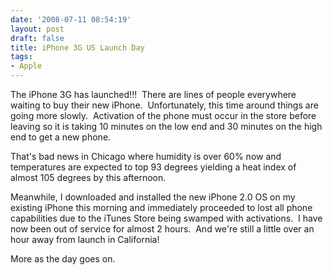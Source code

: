 ```yaml
---
date: '2008-07-11 08:54:19'
layout: post
draft: false
title: iPhone 3G US Launch Day
tags:
- Apple
---
```


The iPhone 3G has launched!!!  There are lines of people everywhere waiting to buy their new iPhone.  Unfortunately, this time around things are going more slowly.  Activation of the phone must occur in the store before leaving so it is taking 10 minutes on the low end and 30 minutes on the high end to get a new phone.

That's bad news in Chicago where humidity is over 60% now and temperatures are expected to top 93 degrees yielding a heat index of almost 105 degrees by this afternoon.

Meanwhile, I downloaded and installed the new iPhone 2.0 OS on my existing iPhone this morning and immediately proceeded to lost all phone capabilities due to the iTunes Store being swamped with activations.  I have now been out of service for almost 2 hours.  And we're still a little over an hour away from launch in California!

More as the day goes on.
